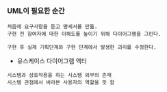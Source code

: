 ### UML이 필요한 순간
    처음에 요구사항을 듣고 명세서를 만듦.
    구현 전 참여자에 대한 이해도를 높이기 위해 다이어그램을 그린다.

    구현 후 실제 기획단계와 구현 단계에서 발생한 괴리를 수정한다.

- 유스케이스 다이어그램
액터
```
시스템과 상호작용을 하는 시스템 외부의 존재
시스템 관점에서 바라본 사용자의 역할을 뜻 함
```